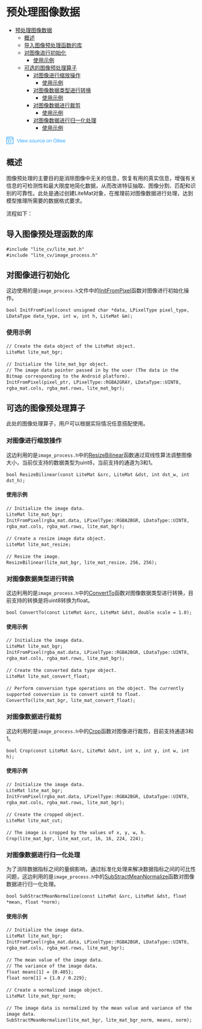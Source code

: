 # 预处理图像数据

<!-- TOC -->

- [预处理图像数据](#预处理图像数据)
    - [概述](#概述)
    - [导入图像预处理函数的库](#导入图像预处理函数的库)
    - [对图像进行初始化](#对图像进行初始化)
        - [使用示例](#使用示例)
    - [可选的图像预处理算子](#可选的图像预处理算子) 
        - [对图像进行缩放操作](#对图像进行缩放操作)
            - [使用示例](#使用示例-1) 
        - [对图像数据类型进行转换](#对图像数据类型进行转换)
            - [使用示例](#使用示例-2) 
        - [对图像数据进行裁剪](#对图像数据进行裁剪)
            - [使用示例](#使用示例-3) 
        - [对图像数据进行归一化处理](#对图像数据进行归一化处理)
            - [使用示例](#使用示例-4)        

<!-- /TOC -->

<a href="https://gitee.com/mindspore/docs/blob/r1.0/tutorials/lite/source_zh_cn/use/image_processing.md" target="_blank"><img src="../_static/logo_source.png"></a>

## 概述

图像预处理的主要目的是消除图像中无关的信息，恢复有用的真实信息，增强有关信息的可检测性和最大限度地简化数据，从而改进特征抽取、图像分割、匹配和识别的可靠性。此处是通过创建LiteMat对象，在推理前对图像数据进行处理，达到模型推理所需要的数据格式要求。

流程如下：

## 导入图像预处理函数的库

```
#include "lite_cv/lite_mat.h"
#include "lite_cv/image_process.h"
```

## 对图像进行初始化

这边使用的是`image_process.h`文件中的[InitFromPixel](https://www.mindspore.cn/doc/api_cpp/zh-CN/r1.0/dataset.html#initfrompixel)函数对图像进行初始化操作。

```
bool InitFromPixel(const unsigned char *data, LPixelType pixel_type, LDataType data_type, int w, int h, LiteMat &m);
```

### 使用示例

```
// Create the data object of the LiteMat object.
LiteMat lite_mat_bgr;

// Initialize the lite_mat_bgr object.
// The image data pointer passed in by the user (The data in the Bitmap corresponding to the Android platform).
InitFromPixel(pixel_ptr, LPixelType::RGBA2GRAY, LDataType::UINT8, rgba_mat.cols, rgba_mat.rows, lite_mat_bgr);
```

## 可选的图像预处理算子

此处的图像处理算子，用户可以根据实际情况任意搭配使用。

### 对图像进行缩放操作

这边利用的是`image_process.h`中的[ResizeBilinear](https://www.mindspore.cn/doc/api_cpp/zh-CN/r1.0/dataset.html#resizebilinear)函数通过双线性算法调整图像大小，当前仅支持的数据类型为uint8，当前支持的通道为3和1。

```
bool ResizeBilinear(const LiteMat &src, LiteMat &dst, int dst_w, int dst_h);
```

#### 使用示例

```
// Initialize the image data.
LiteMat lite_mat_bgr;
InitFromPixel(rgba_mat.data, LPixelType::RGBA2BGR, LDataType::UINT8, rgba_mat.cols, rgba_mat.rows, lite_mat_bgr);

// Create a resize image data object.
LiteMat lite_mat_resize;

// Resize the image.
ResizeBilinear(lite_mat_bgr, lite_mat_resize, 256, 256);
```

### 对图像数据类型进行转换

这边利用的是`image_process.h`中的[ConvertTo](https://www.mindspore.cn/doc/api_cpp/zh-CN/r1.0/dataset.html#convertto)函数对图像数据类型进行转换，目前支持的转换是将uint8转换为float。

```
bool ConvertTo(const LiteMat &src, LiteMat &dst, double scale = 1.0);
```

#### 使用示例

```
// Initialize the image data.
LiteMat lite_mat_bgr;
InitFromPixel(rgba_mat.data, LPixelType::RGBA2BGR, LDataType::UINT8, rgba_mat.cols, rgba_mat.rows, lite_mat_bgr);

// Create the converted data type object.
LiteMat lite_mat_convert_float;

// Perform conversion type operations on the object. The currently supported conversion is to convert uint8 to float.
ConvertTo(lite_mat_bgr, lite_mat_convert_float);
```

### 对图像数据进行裁剪

这边利用的是`image_process.h`中的[Crop](https://www.mindspore.cn/doc/api_cpp/zh-CN/r1.0/dataset.html#crop)函数对图像进行裁剪，目前支持通道3和1。

```
bool Crop(const LiteMat &src, LiteMat &dst, int x, int y, int w, int h);
```

#### 使用示例

```
// Initialize the image data.
LiteMat lite_mat_bgr;
InitFromPixel(rgba_mat.data, LPixelType::RGBA2BGR, LDataType::UINT8, rgba_mat.cols, rgba_mat.rows, lite_mat_bgr);

// Create the cropped object.
LiteMat lite_mat_cut;

// The image is cropped by the values of x, y, w, h.
Crop(lite_mat_bgr, lite_mat_cut, 16, 16, 224, 224);
```

### 对图像数据进行归一化处理

为了消除数据指标之间的量纲影响，通过标准化处理来解决数据指标之间的可比性问题，这边利用的是`image_process.h`中的[SubStractMeanNormalize](https://www.mindspore.cn/doc/api_cpp/zh-CN/r1.0/dataset.html#substractmeannormalize)函数对图像数据进行归一化处理。

```
bool SubStractMeanNormalize(const LiteMat &src, LiteMat &dst, float *mean, float *norm);
```

#### 使用示例

```
// Initialize the image data.
LiteMat lite_mat_bgr;
InitFromPixel(rgba_mat.data, LPixelType::RGBA2BGR, LDataType::UINT8, rgba_mat.cols, rgba_mat.rows, lite_mat_bgr);

// The mean value of the image data.
// The variance of the image data.
float means[1] = {0.485};
float norm[1] = {1.0 / 0.229};

// Create a normalized image object.
LiteMat lite_mat_bgr_norm;

// The image data is normalized by the mean value and variance of the image data.
SubStractMeanNormalize(lite_mat_bgr, lite_mat_bgr_norm, means, norm);
```